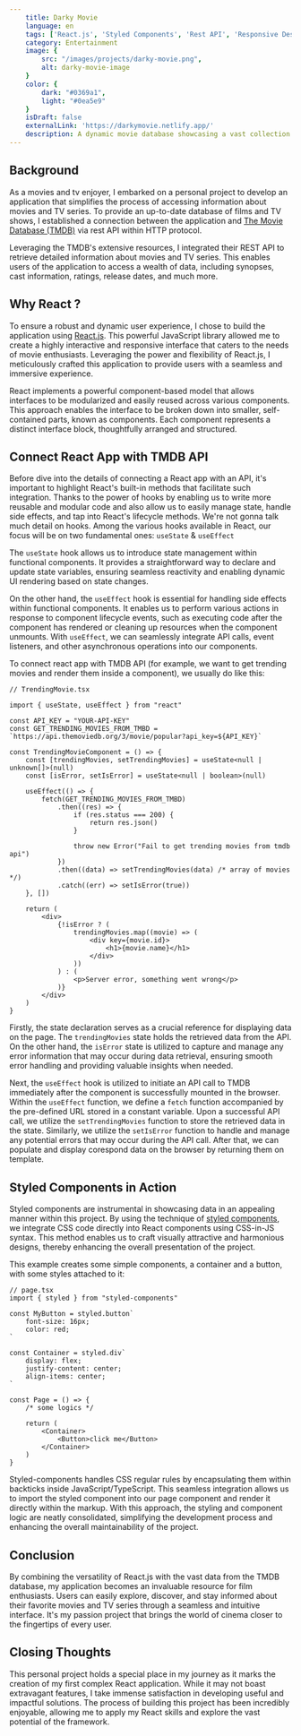 ```yaml
---
    title: Darky Movie
    language: en
    tags: ['React.js', 'Styled Components', 'Rest API', 'Responsive Design']
    category: Entertainment
    image: {
        src: "/images/projects/darky-movie.png",
        alt: darky-movie-image
    }
    color: {
        dark: "#0369a1",
        light: "#0ea5e9"
    }
    isDraft: false
    externalLink: 'https://darkymovie.netlify.app/'
    description: A dynamic movie database showcasing a vast collection of movies, TV shows, and providing a comprehensive cinematic experiences.
---
```


## Background

As a movies and tv enjoyer, I embarked on a personal project to develop an application that simplifies the process of accessing information about movies and TV series. To provide an up-to-date database of films and TV shows, I established a connection between the application and [The Movie Database (TMDB)](https://developer.themoviedb.org/docs) via rest API within HTTP protocol.

Leveraging the TMDB's extensive resources, I integrated their REST API to retrieve detailed information about movies and TV series. This enables users of the application to access a wealth of data, including synopses, cast information, ratings, release dates, and much more.

## Why React ?

To ensure a robust and dynamic user experience, I chose to build the application using [React.js](https://react.dev/). This powerful JavaScript library allowed me to create a highly interactive and responsive interface that caters to the needs of movie enthusiasts. Leveraging the power and flexibility of React.js, I meticulously crafted this application to provide users with a seamless and immersive experience.

React implements a powerful component-based model that allows interfaces to be modularized and easily reused across various components. This approach enables the interface to be broken down into smaller, self-contained parts, known as components. Each component represents a distinct interface block, thoughtfully arranged and structured.

## Connect React App with TMDB API

Before dive into the details of connecting a React app with an API, it's important to highlight React's built-in methods that facilitate such integration. Thanks to the power of hooks by enabling us to write more reusable and modular code and also allow us to easily manage state, handle side effects, and tap into React's lifecycle methods. We're not gonna talk much detail on hooks. Among the various hooks available in React, our focus will be on two fundamental ones: `useState` & `useEffect`

The `useState` hook allows us to introduce state management within functional components. It provides a straightforward way to declare and update state variables, ensuring seamless reactivity and enabling dynamic UI rendering based on state changes.

On the other hand, the `useEffect` hook is essential for handling side effects within functional components. It enables us to perform various actions in response to component lifecycle events, such as executing code after the component has rendered or cleaning up resources when the component unmounts. With `useEffect`, we can seamlessly integrate API calls, event listeners, and other asynchronous operations into our components.

To connect react app with TMDB API (for example, we want to get trending movies and render them inside a component), we usually do like this:

```tsx
// TrendingMovie.tsx

import { useState, useEffect } from "react"

const API_KEY = "YOUR-API-KEY"
const GET_TRENDING_MOVIES_FROM_TMBD = `https://api.themoviedb.org/3/movie/popular?api_key=${API_KEY}`

const TrendingMovieComponent = () => {
    const [trendingMovies, setTrendingMovies] = useState<null | unknown[]>(null)
    const [isError, setIsError] = useState<null | boolean>(null)

    useEffect(() => {
        fetch(GET_TRENDING_MOVIES_FROM_TMBD)
            .then((res) => {
                if (res.status === 200) {
                    return res.json()
                }

                throw new Error("Fail to get trending movies from tmdb api")
            })
            .then((data) => setTrendingMovies(data) /* array of movies */)
            .catch((err) => setIsError(true))
    }, [])

    return (
        <div>
            {!isError ? (
                trendingMovies.map((movie) => (
                    <div key={movie.id}>
                        <h1>{movie.name}</h1>
                    </div>
                ))
            ) : (
                <p>Server error, something went wrong</p>
            )}
        </div>
    )
}
```

Firstly, the state declaration serves as a crucial reference for displaying data on the page. The `trendingMovies` state holds the retrieved data from the API. On the other hand, the `isError` state is utilized to capture and manage any error information that may occur during data retrieval, ensuring smooth error handling and providing valuable insights when needed.

Next, the `useEffect` hook is utilized to initiate an API call to TMDB immediately after the component is successfully mounted in the browser. Within the `useEffect` function, we define a `fetch` function accompanied by the pre-defined URL stored in a constant variable. Upon a successful API call, we utilize the `setTrendingMovies` function to store the retrieved data in the state. Similarly, we utilize the `setIsError` function to handle and manage any potential errors that may occur during the API call. After that, we can populate and display corespond data on the browser by returning them on template.

## Styled Components in Action

Styled components are instrumental in showcasing data in an appealing manner within this project. By using the technique of [styled components](https://styled-components.com/), we integrate CSS code directly into React components using CSS-in-JS syntax. This method enables us to craft visually attractive and harmonious designs, thereby enhancing the overall presentation of the project.

This example creates some simple components, a container and a button, with some styles attached to it:

```tsx
// page.tsx
import { styled } from "styled-components"

const MyButton = styled.button`
    font-size: 16px;
    color: red;
`

const Container = styled.div`
    display: flex;
    justify-content: center;
    align-items: center;
`

const Page = () => {
    /* some logics */

    return (
        <Container>
            <Button>click me</Button>
        </Container>
    )
}
```

Styled-components handles CSS regular rules by encapsulating them within backticks inside JavaScript/TypeScript. This seamless integration allows us to import the styled component into our page component and render it directly within the markup. With this approach, the styling and component logic are neatly consolidated, simplifying the development process and enhancing the overall maintainability of the project.

## Conclusion

By combining the versatility of React.js with the vast data from the TMDB database, my application becomes an invaluable resource for film enthusiasts. Users can easily explore, discover, and stay informed about their favorite movies and TV series through a seamless and intuitive interface. It's my passion project that brings the world of cinema closer to the fingertips of every user.

## Closing Thoughts

This personal project holds a special place in my journey as it marks the creation of my first complex React application. While it may not boast extravagant features, I take immense satisfaction in developing useful and impactful solutions. The process of building this project has been incredibly enjoyable, allowing me to apply my React skills and explore the vast potential of the framework.
